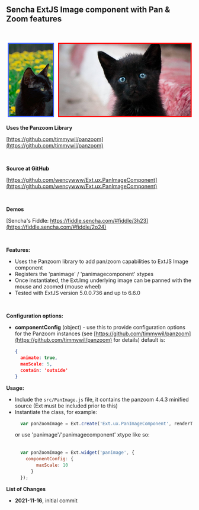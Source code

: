 
Sencha ExtJS Image component with Pan & Zoom features
-----
<br>

![preview](Ext.ux.PanImage.png)

**Uses the Panzoom Library**

[https://github.com/timmywil/panzoom](https://github.com/timmywil/panzoom)

<br>

**Source at GitHub**

[https://github.com/wencywww/Ext.ux.PanImageComponent](https://github.com/wencywww/Ext.ux.PanImageComponent)

<br>

**Demos**

[Sencha's Fiddle: https://fiddle.sencha.com/#fiddle/3h23](https://fiddle.sencha.com/#fiddle/2o24)


<br>

**Features:**

  * Uses the Panzoom library to add pan/zoom capabilities to ExtJS Image component
  * Registers the 'panimage' / 'panimagecomponent' xtypes
  * Once instantiated, the Ext.Img underlying image can be panned with the mouse and zoomed (mouse wheel)
  * Tested with ExtJS version 5.0.0.736 and up to 6.6.0 

<br>


**Configuration options:**

  * **componentConfig** (object) - use this to provide configuration options for the Panzoom instances (see [https://github.com/timmywil/panzoom](https://github.com/timmywil/panzoom) for details)
    default is: 
    ```json
    {
      animate: true,
      maxScale: 5,
      contain: 'outside'
    }
    ```
  
  
**Usage:**

  * Include the `src/PanImage.js` file, it contains the panzoom 4.4.3 minified source (Ext must be included prior to this)
  * Instantiate the class, for example: 
    ```javascript
      var panZoomImage = Ext.create('Ext.ux.PanImageComponent', renderTo:{Ext.getBody()});
    ```
    or use 'panimage'/'panimagecomponent' xtype like so:
    ```javascript
      
      var panZoomImage = Ext.widget('panimage', {
        componentConfig: {
            maxScale: 10
          } 
      });
    ```

**List of Changes**

  * **2021-11-16**, initial commit
